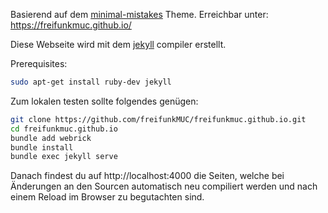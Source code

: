 Basierend auf dem [minimal-mistakes](https://github.com/mmistakes/minimal-mistakes/) Theme. Erreichbar unter: https://freifunkmuc.github.io/

Diese Webseite wird mit dem [jekyll](https://jekyllrb.com) compiler erstellt.


Prerequisites:
```bash
sudo apt-get install ruby-dev jekyll
```

Zum lokalen testen sollte folgendes genügen:

```bash
git clone https://github.com/freifunkMUC/freifunkmuc.github.io.git
cd freifunkmuc.github.io
bundle add webrick
bundle install
bundle exec jekyll serve
```

Danach findest du auf http://localhost:4000 die Seiten, welche bei Änderungen an den Sourcen automatisch neu compiliert werden und nach einem Reload im Browser zu begutachten sind.
